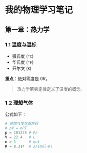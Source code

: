 # 我的物理学习笔记

## 第一章：热力学

### 1.1 温度与温标

* 摄氏度 (`°C`)
* 华氏度 (`°F`)
* 开尔文 (`K`)

**重点**：绝对零度是 $0K$。

> 热力学第零定律定义了温度的概念。

### 1.2 理想气体

公式如下：

```python
# 理想气体状态方程
# pV = nRT
p = 101325 # Pa
V = 22.4   # L
n = 1      # mol
R = 8.314  # J/(mol·K)
